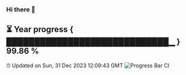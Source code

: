 ### Hi there 👋
⏳ Year progress { █████████████████████████████▁ } 99.86 %
---
⏰ Updated on Sun, 31 Dec 2023 12:09:43 GMT
![Progress Bar CI](https://github.com/Moyi321/Moyi321/workflows/Progress%20Bar%20CI/badge.svg)
